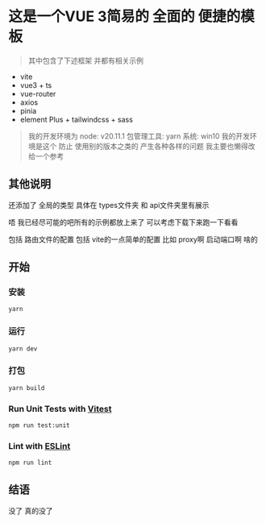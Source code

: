 # 这是一个VUE 3简易的 全面的 便捷的模板
> 其中包含了下述框架 并都有相关示例
- vite
- vue3 + ts
- vue-router
- axios
- pinia
- element Plus + tailwindcss + sass

> 我的开发环境为
> node: v20.11.1
> 包管理工具: yarn
> 系统: win10
> 我的开发环境是这个 防止 使用别的版本之类的 产生各种各样的问题 我主要也懒得改 给一个参考

## 其他说明
还添加了 全局的类型 具体在 types文件夹 和 api文件夹里有展示

唔 我已经尽可能的吧所有的示例都放上来了 可以考虑下载下来跑一下看看

包括 路由文件的配置 包括 vite的一点简单的配置 比如 proxy啊 启动端口啊 啥的

## 开始
### 安装

```bash
yarn
```

### 运行

```bash
yarn dev
```

### 打包

```bash
yarn build
```

### Run Unit Tests with [Vitest](https://vitest.dev/)

```sh
npm run test:unit
```

### Lint with [ESLint](https://eslint.org/)

```sh
npm run lint
```

## 结语

没了 真的没了
